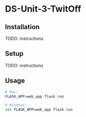 # DS-Unit-3-TwitOff

## Installation

TODO: instructions

## Setup

TODO: instructions

## Usage

```sh
# Mac:
FLASK_APP=web_app flask run

# Windows:
set FLASK_APP=web_app flask run